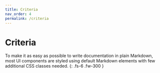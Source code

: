 ```yaml
---
title: Criteria
nav_order: 4
permalink: /criteria
---
```


# Criteria

To make it as easy as possible to write documentation in plain Markdown, most UI components are styled using default Markdown elements with few additional CSS classes needed.
{: .fs-6 .fw-300 }
